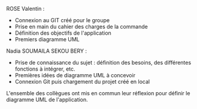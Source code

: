 ROSE Valentin :

  - Connexion au GIT créé pour le groupe
  - Prise en main du cahier des charges de la commande
  - Définition des objectifs de l'application
  - Premiers diagramme UML


Nadia SOUMAILA SEKOU BERY :

- Prise de connaissance du sujet : définition des besoins, des différentes fonctions à intégrer, etc.
- Premières idées de diagramme UML à concevoir
- Connexion Git puis chargement du projet créé en local


L'ensemble des collègues ont mis en commun leur réflexion pour définir le diagramme UML de l'application.
